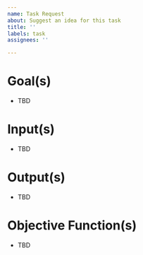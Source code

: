 ```yaml
---
name: Task Request
about: Suggest an idea for this task
title: ''
labels: task
assignees: ''

---
```


# Goal(s)

- TBD

# Input(s)

- TBD

# Output(s)

- TBD

# Objective Function(s)

- TBD
